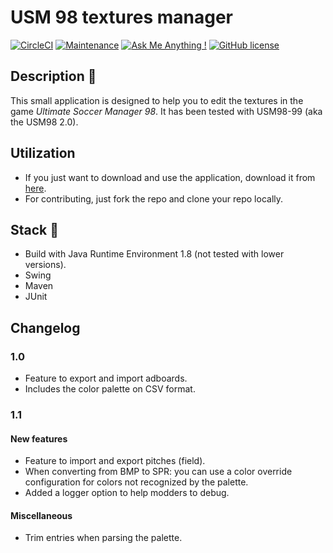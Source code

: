 # USM 98 textures manager

[![CircleCI](https://circleci.com/gh/ecourtial/usm98-textures-manager/tree/master.svg?style=svg)](https://circleci.com/gh/ecourtial/usm98-textures-manager/tree/master) 
[![Maintenance](https://img.shields.io/badge/Maintained%3F-yes-green.svg)](https://GitHub.com/ecourtial/usm98-textures-manager/graphs/commit-activity) 
[![Ask Me Anything !](https://img.shields.io/badge/Ask%20me-anything-1abc9c.svg)](https://GitHub.com/ecourtial/usm98-textures-manager) 
 [![GitHub license](https://img.shields.io/github/license/Naereen/StrapDown.js.svg)](https://github.com/ecourtial/usm98-textures-manager/blob/master/LICENSE)

## Description :notebook:

This small application is designed to help you to edit the textures in the game _Ultimate Soccer Manager 98_. It has been tested with USM98-99 (aka the USM98 2.0).

## Utilization

* If you just want to download and use the application, download it from [here](http://usm.dynamic-mess.com/downloads/tools/).
* For contributing, just fork the repo and clone your repo locally.

## Stack :light_rail:

* Build with Java Runtime Environment 1.8 (not tested with lower versions).
* Swing
* Maven
* JUnit

## Changelog 
### 1.0
* Feature to export and import adboards.
* Includes the color palette on CSV format.

### 1.1

#### New features
* Feature to import and export pitches (field).
* When converting from BMP to SPR: you can use a color override configuration for colors not recognized by the palette.
* Added a logger option to help modders to debug.

#### Miscellaneous
* Trim entries when parsing the palette.